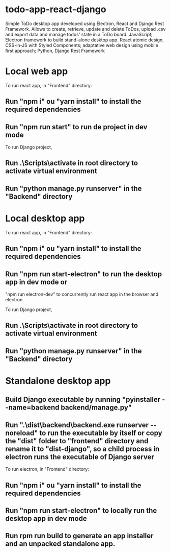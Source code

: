 # todo-app-react-django
Simple ToDo desktop app developed using Electron, React and Django Rest Framework. Allows to create, retrieve, update and delete ToDos, upload .csv and export data and manage todos' state in a ToDo board. JavaScript; Electron framework to build stand-alone desktop app. React atomic design, CSS-in-JS with Styled Components; adaptative web design using mobile first approach; Python, Django Rest Framework

# Local web app
To run react app, in "Frontend" directory:
## Run "npm i" ou "yarn install" to install the required dependencies
## Run "npm run start" to run de project in dev mode

To run Django project,
## Run .\Scripts\activate in root directory to activate virtual environment
## Run "python manage.py runserver" in the "Backend" directory

# Local desktop app
To run react app, in "Frontend" directory:
## Run "npm i" ou "yarn install" to install the required dependencies
## Run "npm run start-electron" to run the desktop app  in dev mode or 
  "npm run electron-dev" to concurrently run react app in the browser and electron

To run Django project,
## Run .\Scripts\activate in root directory to activate virtual environment
## Run "python manage.py runserver" in the "Backend" directory


# Standalone desktop app

## Build Django executable by running "pyinstaller --name=backend  backend/manage.py"
## Run ".\dist\backend\backend.exe runserver --noreload" to run the executable by itself or copy the "dist" folder to "frontend" directory and rename it to "dist-django", so a child process in electron runs the executable of Django server

To run electron, in "Frontend" directory:
## Run "npm i" ou "yarn install" to install the required dependencies
## Run "npm run start-electron" to locally run the desktop app in dev mode 
## Run rpm run build to generate an app installer and an unpacked standalone app.
